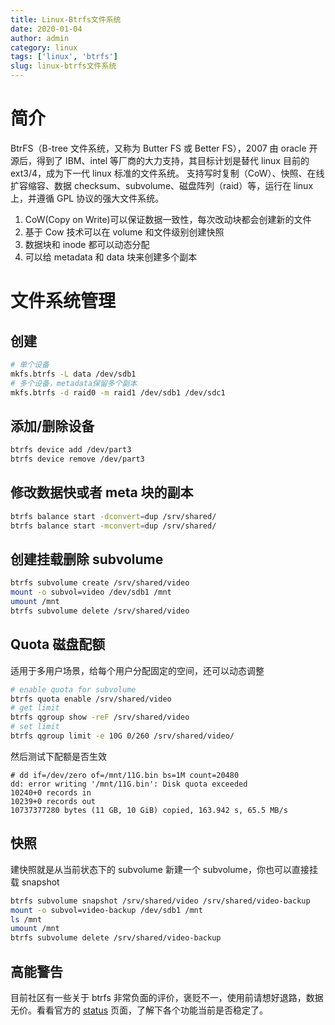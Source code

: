 ```yaml
---
title: Linux-Btrfs文件系统
date: 2020-01-04
author: admin
category: linux
tags: ['linux', 'btrfs']
slug: linux-btrfs文件系统
---
```


# 简介

BtrFS（B-tree 文件系统，又称为 Butter FS 或 Better FS），2007 由 oracle 开源后，得到了 IBM、intel 等厂商的大力支持，其目标计划是替代 linux 目前的 ext3/4，成为下一代 linux 标准的文件系统。 支持写时复制（CoW）、快照、在线扩容缩容、数据 checksum、subvolume、磁盘阵列（raid）等，运行在 linux 上，并遵循 GPL 协议的强大文件系统。

1. CoW(Copy on Write)可以保证数据一致性，每次改动块都会创建新的文件
2. 基于 Cow 技术可以在 volume 和文件级别创建快照
3. 数据块和 inode 都可以动态分配
4. 可以给 metadata 和 data 块来创建多个副本

# 文件系统管理

## 创建

```bash
# 单个设备
mkfs.btrfs -L data /dev/sdb1
# 多个设备，metadata保留多个副本
mkfs.btrfs -d raid0 -m raid1 /dev/sdb1 /dev/sdc1
```

## 添加/删除设备

```bash
btrfs device add /dev/part3
btrfs device remove /dev/part3
```

## 修改数据快或者 meta 块的副本

```bash
btrfs balance start -dconvert=dup /srv/shared/
btrfs balance start -mconvert=dup /srv/shared/
```

## 创建挂载删除 subvolume

```bash
btrfs subvolume create /srv/shared/video
mount -o subvol=video /dev/sdb1 /mnt
umount /mnt
btrfs subvolume delete /srv/shared/video
```

## Quota 磁盘配额

适用于多用户场景，给每个用户分配固定的空间，还可以动态调整

```bash
# enable quota for subvolume
btrfs quota enable /srv/shared/video
# get limit
btrfs qgroup show -reF /srv/shared/video
# set limit
btrfs qgroup limit -e 10G 0/260 /srv/shared/video/
```

然后测试下配额是否生效

```
# dd if=/dev/zero of=/mnt/11G.bin bs=1M count=20480
dd: error writing '/mnt/11G.bin': Disk quota exceeded
10240+0 records in
10239+0 records out
10737377280 bytes (11 GB, 10 GiB) copied, 163.942 s, 65.5 MB/s
```

## 快照

建快照就是从当前状态下的 subvolume 新建一个 subvolume，你也可以直接挂载 snapshot

```bash
btrfs subvolume snapshot /srv/shared/video /srv/shared/video-backup
mount -o subvol=video-backup /dev/sdb1 /mnt
ls /mnt
umount /mnt
btrfs subvolume delete /srv/shared/video-backup
```

## 高能警告

目前社区有一些关于 btrfs 非常负面的评价，褒贬不一，使用前请想好退路，数据无价。看看官方的 [status](https://btrfs.wiki.kernel.org/index.php/Status) 页面，了解下各个功能当前是否稳定了。
